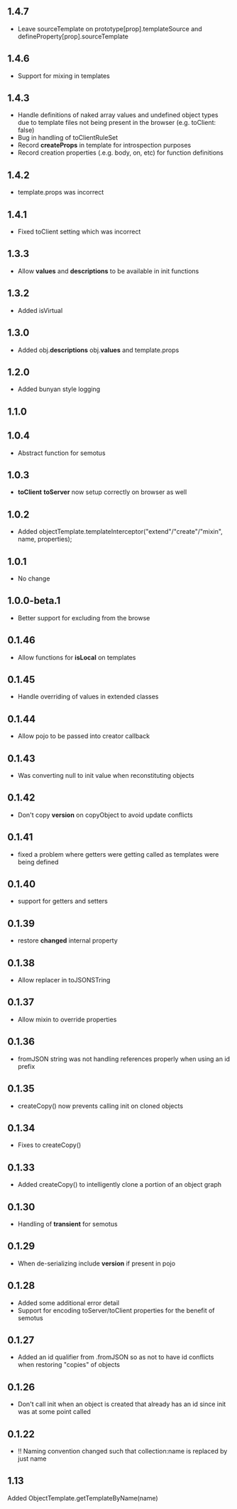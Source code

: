 ## 1.4.7
* Leave sourceTemplate on prototype[prop].templateSource and defineProperty[prop].sourceTemplate
## 1.4.6
* Support for mixing in templates
## 1.4.3
* Handle definitions of naked array values and undefined object types due to template files not being present in the browser (e.g. toClient: false)
* Bug in handling of toClientRuleSet
* Record __createProps__ in template for introspection purposes
* Record creation properties (.e.g. body, on, etc) for function definitions
## 1.4.2
* template.props was incorrect
## 1.4.1
* Fixed toClient setting which was incorrect
## 1.3.3
* Allow __values__ and __descriptions__ to be available in init functions
## 1.3.2
* Added isVirtual
## 1.3.0
* Added obj.__descriptions__ obj.__values__ and template.props
## 1.2.0
* Added bunyan style logging
## 1.1.0
## 1.0.4
* Abstract function for semotus
## 1.0.3
* __toClient__ __toServer__ now setup correctly on browser as well
## 1.0.2
* Added objectTemplate.templateInterceptor("extend"/"create"/"mixin", name, properties);
## 1.0.1
* No change
## 1.0.0-beta.1
* Better support for excluding from the browse
## 0.1.46
* Allow functions for __isLocal__ on templates
## 0.1.45
* Handle overriding of values in extended classes
## 0.1.44
* Allow pojo to be passed into creator callback
## 0.1.43
* Was converting null to init value when reconstituting objects
## 0.1.42
* Don't copy __version__ on copyObject to avoid update conflicts
## 0.1.41
* fixed a problem where getters were getting called as templates were being defined
## 0.1.40
* support for getters and setters
## 0.1.39
* restore __changed__ internal property
## 0.1.38
* Allow replacer in toJSONSTring
## 0.1.37
* Allow mixin to override properties
## 0.1.36
* fromJSON string was not handling references properly when using an id prefix
## 0.1.35
* createCopy() now prevents calling init on cloned objects
## 0.1.34
* Fixes to createCopy()
## 0.1.33
* Added createCopy() to intelligently clone a portion of an object graph
## 0.1.30
* Handling of __transient__ for semotus
## 0.1.29
* When de-serializing include __version__ if present in pojo
## 0.1.28
* Added some additional error detail
* Support for encoding toServer/toClient properties for the benefit of semotus
## 0.1.27
* Added an id qualifier from .fromJSON so as not to have id conflicts when restoring "copies" of objects
## 0.1.26
* Don't call init when an object is created that already has an id since init was at some point called
## 0.1.22
* !! Naming convention changed such that collection:name is replaced by just name
## 1.13
Added ObjectTemplate.getTemplateByName(name)